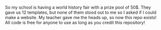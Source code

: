 So my school is having a world history fair with a prize pool of 50$. They gave us 12 templates, but none of them stood out to me so I asked if I could make a website. My teacher gave me the heads up, so now this repo exists! 
All code is free for anyone to use as long as you credit this repository!
